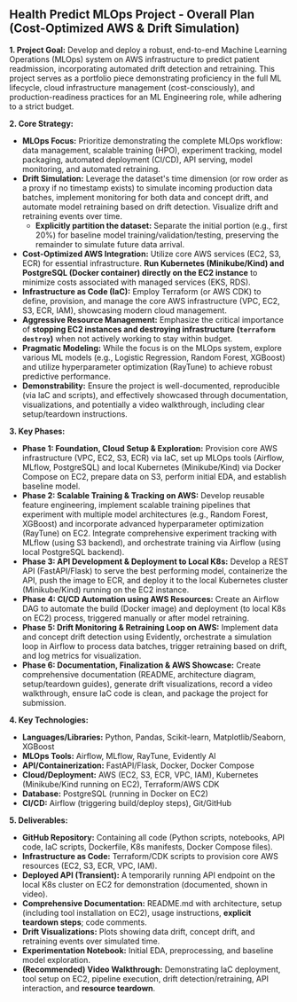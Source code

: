 ## Health Predict MLOps Project - Overall Plan (Cost-Optimized AWS & Drift Simulation)

**1. Project Goal:**
Develop and deploy a robust, end-to-end Machine Learning Operations (MLOps) system on AWS infrastructure to predict patient readmission, incorporating automated drift detection and retraining. This project serves as a portfolio piece demonstrating proficiency in the full ML lifecycle, cloud infrastructure management (cost-consciously), and production-readiness practices for an ML Engineering role, while adhering to a strict budget.

**2. Core Strategy:**
* **MLOps Focus:** Prioritize demonstrating the complete MLOps workflow: data management, scalable training (HPO), experiment tracking, model packaging, automated deployment (CI/CD), API serving, model monitoring, and automated retraining.
* **Drift Simulation:** Leverage the dataset's time dimension (or row order as a proxy if no timestamp exists) to simulate incoming production data batches, implement monitoring for both data and concept drift, and automate model retraining based on drift detection. Visualize drift and retraining events over time.
  * **Explicitly partition the dataset:** Separate the initial portion (e.g., first 20%) for baseline model training/validation/testing, preserving the remainder to simulate future data arrival.
* **Cost-Optimized AWS Integration:** Utilize core AWS services (EC2, S3, ECR) for essential infrastructure. **Run Kubernetes (Minikube/Kind) and PostgreSQL (Docker container) directly on the EC2 instance** to minimize costs associated with managed services (EKS, RDS).
* **Infrastructure as Code (IaC):** Employ Terraform (or AWS CDK) to define, provision, and manage the core AWS infrastructure (VPC, EC2, S3, ECR, IAM), showcasing modern cloud management.
* **Aggressive Resource Management:** Emphasize the critical importance of **stopping EC2 instances and destroying infrastructure (`terraform destroy`)** when not actively working to stay within budget.
* **Pragmatic Modeling:** While the focus is on the MLOps system, explore various ML models (e.g., Logistic Regression, Random Forest, XGBoost) and utilize hyperparameter optimization (RayTune) to achieve robust predictive performance.
* **Demonstrability:** Ensure the project is well-documented, reproducible (via IaC and scripts), and effectively showcased through documentation, visualizations, and potentially a video walkthrough, including clear setup/teardown instructions.

**3. Key Phases:**
* **Phase 1: Foundation, Cloud Setup & Exploration:** Provision core AWS infrastructure (VPC, EC2, S3, ECR) via IaC, set up MLOps tools (Airflow, MLflow, PostgreSQL) and local Kubernetes (Minikube/Kind) via Docker Compose on EC2, prepare data on S3, perform initial EDA, and establish baseline model.
* **Phase 2: Scalable Training & Tracking on AWS:** Develop reusable feature engineering, implement scalable training pipelines that experiment with multiple model architectures (e.g., Random Forest, XGBoost) and incorporate advanced hyperparameter optimization (RayTune) on EC2. Integrate comprehensive experiment tracking with MLflow (using S3 backend), and orchestrate training via Airflow (using local PostgreSQL backend).
* **Phase 3: API Development & Deployment to Local K8s:** Develop a REST API (FastAPI/Flask) to serve the best performing model, containerize the API, push the image to ECR, and deploy it to the local Kubernetes cluster (Minikube/Kind) running on the EC2 instance.
* **Phase 4: CI/CD Automation using AWS Resources:** Create an Airflow DAG to automate the build (Docker image) and deployment (to local K8s on EC2) process, triggered manually or after model retraining.
* **Phase 5: Drift Monitoring & Retraining Loop on AWS:** Implement data and concept drift detection using Evidently, orchestrate a simulation loop in Airflow to process data batches, trigger retraining based on drift, and log metrics for visualization.
* **Phase 6: Documentation, Finalization & AWS Showcase:** Create comprehensive documentation (README, architecture diagram, setup/teardown guides), generate drift visualizations, record a video walkthrough, ensure IaC code is clean, and package the project for submission.

**4. Key Technologies:**
* **Languages/Libraries:** Python, Pandas, Scikit-learn, Matplotlib/Seaborn, XGBoost
* **MLOps Tools:** Airflow, MLflow, RayTune, Evidently AI
* **API/Containerization:** FastAPI/Flask, Docker, Docker Compose
* **Cloud/Deployment:** AWS (EC2, S3, ECR, VPC, IAM), Kubernetes (Minikube/Kind running on EC2), Terraform/AWS CDK
* **Database:** PostgreSQL (running in Docker on EC2)
* **CI/CD:** Airflow (triggering build/deploy steps), Git/GitHub

**5. Deliverables:**
* **GitHub Repository:** Containing all code (Python scripts, notebooks, API code, IaC scripts, Dockerfile, K8s manifests, Docker Compose files).
* **Infrastructure as Code:** Terraform/CDK scripts to provision core AWS resources (EC2, S3, ECR, VPC, IAM).
* **Deployed API (Transient):** A temporarily running API endpoint on the local K8s cluster on EC2 for demonstration (documented, shown in video).
* **Comprehensive Documentation:** README.md with architecture, setup (including tool installation on EC2), usage instructions, **explicit teardown steps**; code comments.
* **Drift Visualizations:** Plots showing data drift, concept drift, and retraining events over simulated time.
* **Experimentation Notebook:** Initial EDA, preprocessing, and baseline model exploration.
* **(Recommended) Video Walkthrough:** Demonstrating IaC deployment, tool setup on EC2, pipeline execution, drift detection/retraining, API interaction, and **resource teardown**.
